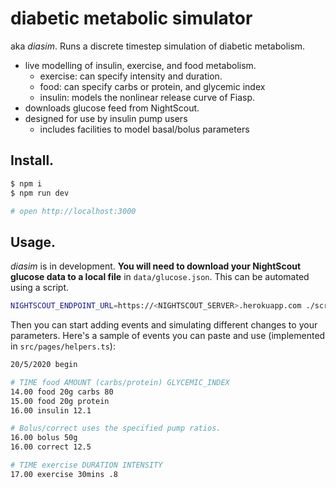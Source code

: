 diabetic metabolic simulator
============================

aka *diasim*. Runs a discrete timestep simulation of diabetic metabolism. 

 - live modelling of insulin, exercise, and food metabolism.
   - exercise: can specify intensity and duration.
   - food: can specify carbs or protein, and glycemic index
   - insulin: models the nonlinear release curve of Fiasp.
 - downloads glucose feed from NightScout.
 - designed for use by insulin pump users
   - includes facilities to model basal/bolus parameters

## Install.

```bash
$ npm i
$ npm run dev

# open http://localhost:3000
```

## Usage.

*diasim* is in development. **You will need to download your NightScout glucose data to a local file** in `data/glucose.json`. This can be automated using a script.

```sh
NIGHTSCOUT_ENDPOINT_URL=https://<NIGHTSCOUT_SERVER>.herokuapp.com ./scripts/get-data.sh
```

Then you can start adding events and simulating different changes to your parameters. 
Here's a sample of events you can paste and use (implemented in `src/pages/helpers.ts`):

```bash
20/5/2020 begin

# TIME food AMOUNT (carbs/protein) GLYCEMIC_INDEX
14.00 food 20g carbs 80
15.00 food 20g protein
16.00 insulin 12.1

# Bolus/correct uses the specified pump ratios.
16.00 bolus 50g
16.00 correct 12.5

# TIME exercise DURATION INTENSITY
17.00 exercise 30mins .8
```